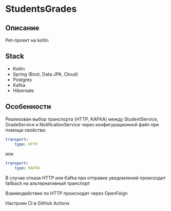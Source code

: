 # StudentsGrades

## Описание

Pet-проект на kotlin

## Stack

* Kotlin
* Spring (Boot, Data JPA, Cloud)
* Postgres
* Kafka
* Hibernate

## Особенности

Реализован выбор транспорта (HTTP, KAFKA) между StudentService, GradeService и NotificationService через конфигурационной файл при помощи свойства:

```yaml
transport: 
    type: HTTP
```
или

```yaml
transport:
    type: KAFKA
```
В случае отказа HTTP или Kafka при отправке уведомлений происходит fallback на альтернативный транспорт

Взаимодействие по HTTP происходит через OpenFeign

Настроен CI в GitHub Actions
